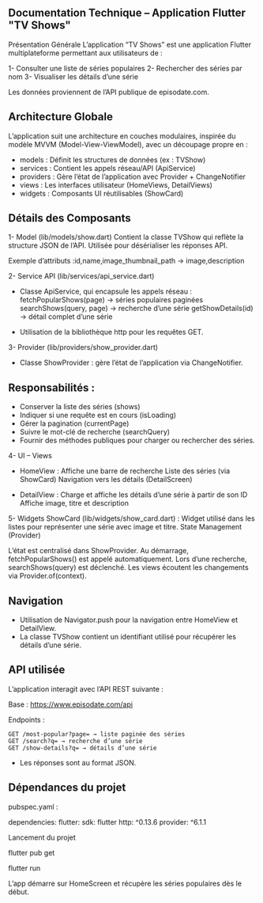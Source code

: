 
## Documentation Technique – Application Flutter "TV Shows"

Présentation Générale L’application “TV Shows” est une application Flutter multiplateforme 
permettant aux utilisateurs de :

1- Consulter une liste de séries populaires
2- Rechercher des séries par nom
3- Visualiser les détails d’une série

Les données proviennent de l’API publique de episodate.com.

## Architecture Globale
L’application suit une architecture en couches modulaires, inspirée du modèle MVVM (Model-View-ViewModel), 
avec un découpage propre en :

- models : Définit les structures de données (ex : TVShow)
- services : Contient les appels réseau/API (ApiService)
- providers : Gère l’état de l’application avec Provider + ChangeNotifier
- views : Les interfaces utilisateur (HomeViews, DetailViews)
- widgets : Composants UI réutilisables (ShowCard)

## Détails des Composants

1- Model (lib/models/show.dart)
   Contient la classe TVShow qui reflète la structure JSON de l’API.
   Utilisée pour désérialiser les réponses API.

   Exemple d’attributs :id,name,image_thumbnail_path → image,description

2- Service API (lib/services/api_service.dart)

 - Classe ApiService, qui encapsule les appels réseau :
     fetchPopularShows(page) → séries populaires paginées
     searchShows(query, page) → recherche d’une série
     getShowDetails(id) → détail complet d’une série

 - Utilisation de la bibliothèque http pour les requêtes GET.

3- Provider (lib/providers/show_provider.dart)

 - Classe ShowProvider : gère l’état de l’application via ChangeNotifier.
   
  ## Responsabilités :
  - Conserver la liste des séries (shows)
  - Indiquer si une requête est en cours (isLoading)
  - Gérer la pagination (currentPage)
  - Suivre le mot-clé de recherche (searchQuery)
  - Fournir des méthodes publiques pour charger ou rechercher des séries.

4- UI – Views

 - HomeView :
   Affiche une barre de recherche
   Liste des séries (via ShowCard)
   Navigation vers les détails (DetailScreen)

 - DetailView :
   Charge et affiche les détails d’une série à partir de son ID
   Affiche image, titre et description

5-  Widgets
   ShowCard (lib/widgets/show_card.dart) : Widget utilisé dans les listes pour représenter une série avec image et titre.
   State Management (Provider)

   L’état est centralisé dans ShowProvider.
   Au démarrage, fetchPopularShows() est appelé automatiquement.
   Lors d’une recherche, searchShows(query) est déclenché.
   Les views écoutent les changements via Provider.of<ShowProvider>(context).

## Navigation

- Utilisation de Navigator.push pour la navigation entre HomeView et DetailView.
- La classe TVShow contient un identifiant utilisé pour récupérer les détails d’une série.

## API utilisée

   L’application interagit avec l’API REST suivante :

   Base : https://www.episodate.com/api

  Endpoints :

    GET /most-popular?page= → liste paginée des séries
    GET /search?q= → recherche d’une série
    GET /show-details?q= → détails d’une série

- Les réponses sont au format JSON.

## Dépendances du projet

pubspec.yaml :

dependencies: flutter: sdk: flutter http: ^0.13.6 provider: ^6.1.1

Lancement du projet

flutter pub get

flutter run

L’app démarre sur HomeScreen et récupère les séries populaires dès le début.